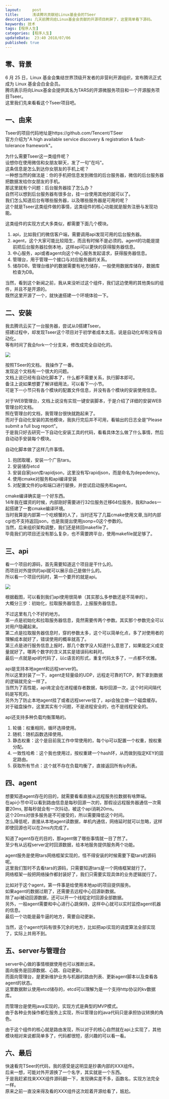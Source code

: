 ```yaml
---   
layout:     post  
title:      浅读腾讯贡献给Linux基金会的TSeer
description: 几天前腾讯给Linux基金会贡献的开源项目刷屏了，这里简单看下源码。    
keywords: 技术 
tags: [程序人生]  
categories: [程序人生]  
updateData:  23:40 2018/07/06   
published: true   
---  
```



## 零、背景

6 月 25 日，Linux 基金会集结世界顶级开发者的非营利开源组织，宣布腾讯正式成为 Linux 基金会白金会员。  
腾讯表示将向Linux基金会提供其名为TARS的开源微服务项目和一个开源服务项目Tseer。  
这里我们先来看看这个Tseer项目吧。  


## 一、由来  

Tseer的项目代码地址是https://github.com/Tencent/TSeer  
官方介绍为"A high available service discovery & registration & fault-tolerance framework"。  


为什么需要Tseer这一类组件呢？  
设想你在使用微信和女朋友聊天，发了一句"在吗"。  
这条信息是怎么到达你女朋友的手机上呢？  
一种想当然的做法是：你的手机把信息发到微信的后台服务器，微信的后台服务器把数据发给你女朋友的手机。  
那这里就有个问题：后台服务器挂了怎么办？  
自然可以想到后台服务器有很多台，挂一台使用其他的就可以了。  
我们怎么知道后台有哪些服务器，以及哪些服务器是可用的呢？  
这个就是Tseer这类组件做的事情，这类组件的核心功能就是服务注册与发现功能。  


这类组件的实现方式大多类似，都需要下面几个模块。  

1. api，比如我们的微信客户端，需要调用api发现可用的后台服务器。  
2. agent，这个大家可能比较陌生，而且有时候不是必须的。agent的功能是提前把后台服务器拉倒本地，这样api可以更快的获得服务器信息。  
3. 中心服务，api或者agent向这个中心服务发起请求，获得服务器信息。  
4. 管理台，用于管理一个接口与对应服务器的关系。  
5. 储存DB，管理台维护的数据需要有地方储存，一般使用数据库储存，数据库检查为DB。  


当然，看到这个新闻之前，我从来没听过这个组件，我们这边使用的其他类似的组件，并且不是开源的。  
既然这里开源了一个，就快速搭建一个环境体验一下。  


## 二、安装

我去腾讯云买了一台服务器，尝试从0搭建Tseer。  
搭建过程中，却发现Tseer这个项目对于初学者成本太高，说是自动化却有没有自动化。  
等有时间了我会fork一个分支来，修改成完全自动化的。  


![](https://res2018.tiankonguse.com/images/2018/07/20180708214002.png)   
   
   
按照TSeer的文档， 我操作了一番。  
发现这个文档有一个很大的问题。  
文档上说已经有自动化脚本了，什么都不需要关系，执行脚本即可。  
备注上说如果想要了解详细用法，可以看下一小节。  
可是下一小节只有各个模块的配置文件信息，并没有各个模块的安装使用信息。  


对于WEB管理台，文档上说没有实现一键安装脚本，于是介绍了详细的安装WEB管理台的文档。  
照在管理台的文档，我管理台很快就跑起来了。  
而对于自动化安装的其他模块，我执行完后并不可用，看输出的日志全是"Please submit a full bug report"。  
于是我只好去研究一下自动化安装工具的代码，看看具体怎么做了什么事情，然后自动动手安装每个模块。  


自动化脚本做了这样几件事情。  


1. 抱团取暖，安装一个广告tars。  
2. 安装储存etcd  
3. 安装自家json库rapidjson，这里没有写rapidjson，而是命名为depedency。  
4. 使用cmake对服务和api编译安装  
5. 对配置文件的ip和端口进行替换，并尝试启动服务和agent。  


cmake编译确实是一个好东西。  
14年我在媒资的时候，内部刚好需要进行32位服务迁移64位服务，我和hades一起搭建了一套cmake编译环境。  
当时我算是内部第一个吃螃蟹的人了，当时还写了几篇cmake使用文章,当时内部cgi也不支持返回json，也是我提出使用jsonp=0这个参数的。  
当然，后来组织架构调整，我们还是转回makefile了。  
毕竟我们的项目还没有那么复杂，也不需要跨平台，使用makefile就足够了。  


## 三、api  

看一个项目的源码，首先需要知道这个项目是干什么的。  
而项目对外提供的api就可以展示自己是做什么的。  
所以看一个项目代码时，第一个要开的就是api。  


![](https://res2018.tiankonguse.com/images/2018/07/20180708142724.png)  


根据截图，可以看到我们api使用很简单（其实那么多参数还是不简单的）。  
大概分三步：初始化，拉取服务器信息，上报服务器信息。  


不过这里有几个不好的地方。  
第一点是初始化和拉取服务器信息，竟然需要传两个参数。其实那个参数完全可以对用户隐藏起来。  
第二点是拉取服务器信息时，穿的参数太多，这个可以简单化点，多了对使用者的理解成本就好了，错误使用的概率就高了。  
第三点是进行服务信息上报时，那几个数字没人知道什么意思了，如果能定义成变量就好了。哪两个数字的含义其实是错误码和耗时。  
最后一点就是api的代码了，以c语言的形式，重复代码太多了，一点都不优雅。  


api是支持本地agent和远程server的。  
所以这里封装了一下，agent走轻量级的UDP，远程走可靠的TCP，剩下拿到数据的逻辑就完全一样了。  
当然为了高性能，api肯定会在进程缓存者数据，每秒回源一次，这个时间间隔代码是写死的。  
另外为了防止本地agent挂了或者远程server挂了，api会独立做一个磁盘缓存。  
对于磁盘操作，这里其实有个问题，不是进程安全的，也不是线程安全的。  


api还支持多种负载均衡策略的。  


1. 轮循：权重相同，循环选择使用。  
2. 随机：随机函数选择使用。  
3. 静态权重：这个是目前我工作中常使用的，每个ip可以配置一个权重，按权重分配。  
4. 一致性哈希：这个我也使用过，按权重建一个hash环，从而做到指定KEY的固定路由。  
5. 获取所有节点：这个就不存在负载均衡了，直接返回所有ip列表。  


## 四、agent 

想要知道agent存在的目的，就需要看看直接从远程服务拉数据有啥弊端。  
在api小节中可以看到路由信息是每秒回源一次的，那假设远程服务器通信一次需要20ms, 那每秒就会有一次抖动，被这个api消耗20ms。  
这个20ms对很多服务是不可接受的，所以需要降低这个时间。  
怎么降低呢，直接从本地agent读数据，单机内通信，网络延时就可以忽略，这样即使回源也可以在2ms内完成了。  


知道了agent存在的目的，那agent做了哪些事情就一目了然了。  
至少有从远程server定时回源数据，给本地服务提供服务两个功能。  


agent服务是使用tars网络框架实现的，怪不得安装的时候需要下载tars的源码呢。  
这里我们暂时不去看tars的源码，只需要知道tars是一个网络框架就行了。  
网络框架一般把网络操作都封装好了，我们只需要实现具体的业务逻辑就行了。  


比如对于这个agent，第一件事是给使用本地api的项目提供服务。  
如果agent的数据过期了，还需要去远程中心回源新数据。  
除了api被动回源数据，还可以开一个线程定时回源全部数据。  
另外，一般agent需要和中心进行心跳保持，这样中心就可以实时监控agent机器的信息。  
最后一个功能是最牛逼的地方，需要自动更新。  


当然，这个agent代码有很多冗余的地方，比如把api实现的调度算法全部实现了，实际上并用不到。  


## 五、server与管理台

server中心做的事情根据使用也可以推断出来。  
面向服务是回源数据、心跳、自动更新。  
而面向管理台，是更新维护业务与机器的路由列表、更新agent脚本以及查看各agent的状态。  
这里数据默认使用etcd储存的，etcd可以理解为是一个支持http协议的kv数据库。  


而管理台是使用java实现的，实现方式是典型的MVP模式。  
由于各种业务操作都在服务上实现，所以管理台的java代码只是承担协议转换的角色。  


由于这个组件的核心就是路由发现，所以对于的核心自然就在api上实现了，其他模块相对来说都简单多了，代码都很短，感兴趣的可以看一看。  



## 六、最后  

快速看完TSeer的代码，我的感受是这明显是抄袭内部的XXX组件。   
后来一想，可能对外开源换了一个名字，其实就是一个东西。  
于是我赶紧找来XXX组件源码翻一下，发现确实差不多，函数名，实现方法完全一样。  
原来之前一直没来得及看的XXX组件这次趁着开源给看了，尴尬。   
